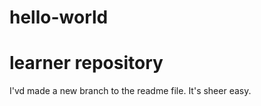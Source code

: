 # hello-world
learner repository
==================
I'vd made a new branch to the readme file. It's sheer easy.
